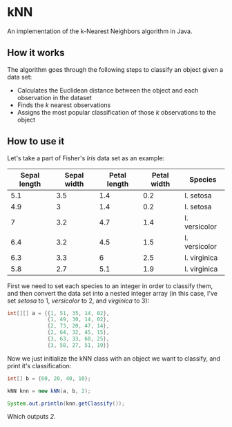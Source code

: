 # kNN

An implementation of the k-Nearest Neighbors algorithm in Java.

## How it works

The algorithm goes through the following steps to classify an object given a data set:

* Calculates the Euclidean distance between the object and each observation in the dataset
* Finds the *k* nearest observations
* Assigns the most popular classification of those *k* observations to the object

## How to use it

Let's take a part of Fisher's *Iris* data set as an example:

| Sepal length | Sepal width | Petal length | Petal width | Species       | 
|--------------|-------------|--------------|-------------|---------------| 
| 5.1          | 3.5         | 1.4          | 0.2         | I. setosa     | 
| 4.9          | 3           | 1.4          | 0.2         | I. setosa     | 
| 7            | 3.2         | 4.7          | 1.4         | I. versicolor | 
| 6.4          | 3.2         | 4.5          | 1.5         | I. versicolor | 
| 6.3          | 3.3         | 6            | 2.5         | I. virginica  | 
| 5.8          | 2.7         | 5.1          | 1.9         | I. virginica  | 

First we need to set each species to an integer in order to classify them, and then convert the data set into a nested integer array (in this case, I've set *setosa* to 1, *versicolor* to 2, and *virginica* to 3):
```Java
int[][] a = {{1, 51, 35, 14, 02},
			 {1, 49, 30, 14, 02},
			 {2, 73, 20, 47, 14},
			 {2, 64, 32, 45, 15},
			 {3, 63, 33, 60, 25},
			 {3, 58, 27, 51, 19}}
```

Now we just initialize the kNN class with an object we want to classify, and print it's classification:

```Java
int[] b = {60, 20, 40, 10};

kNN knn = new kNN(a, b, 2);

System.out.println(knn.getClassify());
```

Which outputs *2*.
